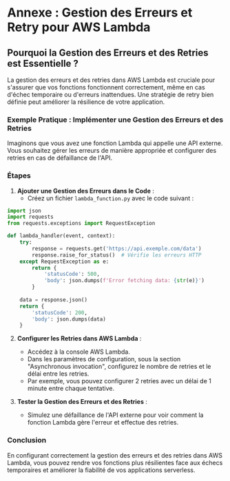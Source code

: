# Annexe : Gestion des Erreurs et Retry pour AWS Lambda

## Pourquoi la Gestion des Erreurs et des Retries est Essentielle ?

La gestion des erreurs et des retries dans AWS Lambda est cruciale pour s'assurer que vos fonctions fonctionnent correctement, même en cas d'échec temporaire ou d'erreurs inattendues. Une stratégie de retry bien définie peut améliorer la résilience de votre application.

### Exemple Pratique : Implémenter une Gestion des Erreurs et des Retries

Imaginons que vous avez une fonction Lambda qui appelle une API externe. Vous souhaitez gérer les erreurs de manière appropriée et configurer des retries en cas de défaillance de l'API.

### Étapes

1. **Ajouter une Gestion des Erreurs dans le Code** :
   - Créez un fichier `lambda_function.py` avec le code suivant :

```python
import json
import requests
from requests.exceptions import RequestException

def lambda_handler(event, context):
    try:
        response = requests.get('https://api.exemple.com/data')
        response.raise_for_status()  # Vérifie les erreurs HTTP
    except RequestException as e:
        return {
            'statusCode': 500,
            'body': json.dumps(f'Error fetching data: {str(e)}')
        }
    
    data = response.json()
    return {
        'statusCode': 200,
        'body': json.dumps(data)
    }
```

2. **Configurer les Retries dans AWS Lambda** :
   - Accédez à la console AWS Lambda.
   - Dans les paramètres de configuration, sous la section "Asynchronous invocation", configurez le nombre de retries et le délai entre les retries.
   - Par exemple, vous pouvez configurer 2 retries avec un délai de 1 minute entre chaque tentative.

3. **Tester la Gestion des Erreurs et des Retries** :
   - Simulez une défaillance de l'API externe pour voir comment la fonction Lambda gère l'erreur et effectue des retries.

### Conclusion

En configurant correctement la gestion des erreurs et des retries dans AWS Lambda, vous pouvez rendre vos fonctions plus résilientes face aux échecs temporaires et améliorer la fiabilité de vos applications serverless.
